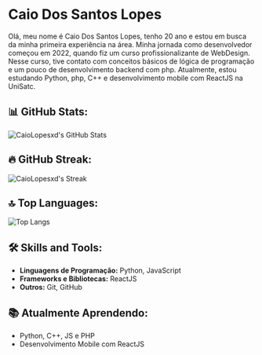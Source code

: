 # Caio Dos Santos Lopes

 Olá, meu nome é Caio Dos Santos Lopes, tenho 20 ano e estou em busca da minha primeira experiência na área.
 Minha jornada como desenvolvedor começou em 2022, quando fiz um curso profissionalizante de WebDesign. Nesse curso, tive contato com conceitos básicos de lógica de programação e um pouco de desenvolvimento backend com php. Atualmente, estou estudando Python, php, C++ e desenvolvimento mobile com ReactJS na UniSatc.

## 📊 GitHub Stats:
![CaioLopesxd's GitHub Stats](https://github-readme-stats.vercel.app/api?username=CaioLopesxd&theme=gotham&show_icons=true&hide_border=false&count_private=true)

## 🔥 GitHub Streak:
![CaioLopesxd's Streak](https://github-readme-streak-stats.herokuapp.com/?user=CaioLopesxd&theme=gotham&hide_border=false)

## 🔝 Top Languages:
![Top Langs](https://github-readme-stats.vercel.app/api/top-langs/?username=CaioLopesxd&theme=gotham&layout=compact&hide_border=false)

## 🛠️ Skills and Tools:
- **Linguagens de Programação:** Python, JavaScript
- **Frameworks e Bibliotecas:** ReactJS
- **Outros:** Git, GitHub

## 📚 Atualmente Aprendendo:
- Python, C++, JS e PHP
- Desenvolvimento Mobile com ReactJS


